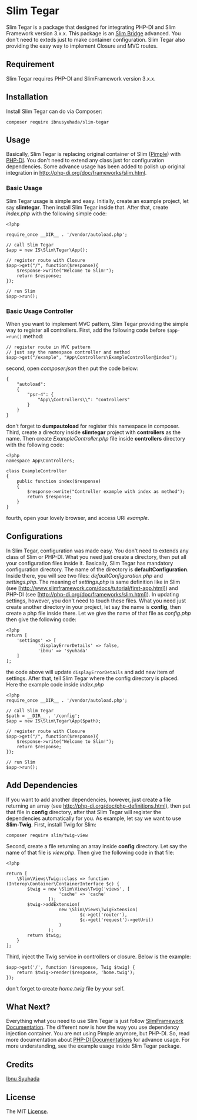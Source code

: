 # Slim Tegar

Slim Tegar is a package that designed for integrating PHP-DI and Slim Framework version 3.x.x. This package is an [Slim Bridge](http://php-di.org/doc/frameworks/slim.html) advanced. You don't need to exteds just to make container configuration. Slim Tegar also providing the easy way to implement Closure and MVC routes.


## Requirement

Slim Tegar requires PHP-DI and SlimFramework version 3.x.x.


## Installation

Install Slim Tegar can do via Composer:
```
composer require ibnusyuhada/slim-tegar
```

## Usage

Basically, Slim Tegar is replacing original container of Slim ([Pimple](http://pimple.sensiolabs.org/)) with [PHP-DI](http://php-di.org/). You don't need to extend any class just for configuration dependencies. Some advance usage has been added to polish up original integration in http://php-di.org/doc/frameworks/slim.html.

### Basic Usage

Slim Tegar usage is simple and easy. Initially, create an example project, let say **slimtegar**. Then install Slim Tegar inside that. After that, create *index.php* with the following simple code:

```
<?php

require_once __DIR__ . '/vendor/autoload.php';

// call Slim Tegar
$app = new IS\Slim\Tegar\App();

// register route with Closure
$app->get("/", function($response){
    $response->write("Welcome to Slim!");
    return $response;
});

// run Slim
$app->run();
```

### Basic Usage Controller

When you want to implement MVC pattern, Slim Tegar providing the simple way to register all controllers. First, add the following code before `$app->run()` method:

```
// register route in MVC pattern
// just say the namespace controller and method
$app->get("/example", "App\Controllers\ExampleController@index");
```

second, open *composer.json* then put the code below:

```
{
	"autoload":
	{
		"psr-4": {
			"App\\Controllers\\": "controllers"
		}
	}
}
```

don't forget to **dumpautoload** for register this namespace in composer. Third, create a directory inside **slimtegar** project with **controllers** as the name. Then create *ExampleController.php* file  inside **controllers** directory with the following code:

```
<?php
namespace App\Controllers;

class ExampleController
{
	public function index($response)
	{
		$response->write("Controller example with index as method");
		return $response;
	}
}
```

fourth, open your lovely browser, and access URI *example*.


## Configurations

In Slim Tegar, configuration was made easy. You don't need to extends any class of Slim or PHP-DI. What you need just create a directory, then put all your configuration files inside it. Basically, Slim Tegar has mandatory configuration directory. The name of the directory is **defaultConfiguration**. Inside there, you will see two files: *defaultConfiguration.php* and *settings.php*. The meaning of *settings.php* is same definition like in Slim (see [http://www.slimframework.com/docs/tutorial/first-app.html]) and PHP-DI (see [http://php-di.org/doc/frameworks/slim.html]). In updating settings, however, you don't need to touch these files. What you need just create another directory in your project, let say the name is **config**, then create a php file inside there. Let we give the name of that file as *config.php* then give the following code:

```
<?php
return [
    'settings' => [
			'displayErrorDetails' => false,
    		'ibnu' => 'syuhada'
	]
];
```

the code above will update `displayErrorDetails` and add new item of settings. After that, tell Slim Tegar where the config directory is placed. Here the example code inside *index.php*

```
<?php
require_once __DIR__ . '/vendor/autoload.php';

// call Slim Tegar
$path = __DIR__ . '/config';
$app = new IS\Slim\Tegar\App($path);

// register route with Closure
$app->get("/", function($response){
    $response->write("Welcome to Slim!");
    return $response;
});

// run Slim
$app->run();
```

## Add Dependencies

If you want to add another dependencies, however, just create a file returning an array (see http://php-di.org/doc/php-definitions.html), then put that file in **config** directory, after that Slim Tegar will register the dependencies automatically for you. As example, let say we want to use **Slim-Twig**. First, install Twig for Slim:

```
composer require slim/twig-view
```

Second, create a file returning an array inside **config** directory. Let say the name of that file is *view.php*. Then give the following code in that file:

```
<?php

return [
	\Slim\Views\Twig::class => function (Interop\Container\ContainerInterface $c) {
		$twig = new \Slim\Views\Twig('views', [
                    'cache' => 'cache'
                ]);
		$twig->addExtension(
					new \Slim\Views\TwigExtension(
							$c->get('router'), 
							$c->get('request')->getUri()
					)
				);
        return $twig;
    }
];
```

Third, inject the Twig service in controllers or closure. Below is the example:

```
$app->get('/', function ($response, Twig $twig) {
	return $twig->render($response, 'home.twig');
});
```

don't forget to create *home.twig* file by your self.


## What Next?

Everything what you need to use Slim Tegar is just follow [SlimFramework Documentation](http://www.slimframework.com/docs/). The different now is how the way you use dependency injection container. You are not using Pimple anymore, but PHP-DI. So, read more documentation about [PHP-DI Documentations](http://php-di.org/doc/) for advance usage. For more understanding, see the example usage inside Slim Tegar package.


## Credits

[Ibnu Syuhada](https://github.com/ibnusyuhadap3)


## License

The MIT [License](https://github.com/ibnusyuhadap3/slim-tegar/blob/master/LICENSE.md).
